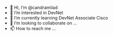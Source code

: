 - 👋 Hi, I’m @candramilad
- 👀 I’m interested in DevNet
- 🌱 I’m currently learning DevNet Associate Cisco
- 💞️ I’m looking to collaborate on ...
- 📫 How to reach me ...

<!---
candramilad/candramilad is a ✨ special ✨ repository because its `README.md` (this file) appears on your GitHub profile.
You can click the Preview link to take a look at your changes.
--->
